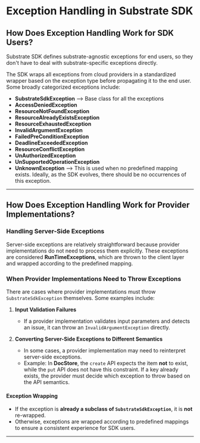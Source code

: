 # Exception Handling in Substrate SDK

## How Does Exception Handling Work for SDK Users?

Substrate SDK defines substrate-agnostic exceptions for end users, so they don't have to deal with substrate-specific exceptions directly.

The SDK wraps all exceptions from cloud providers in a standardized wrapper based on the exception type before propagating it to the end user. Some broadly categorized exceptions include:

- **SubstrateSdkException** -->  Base class for all the exceptions
- **AccessDeniedException**
- **ResourceNotFoundException**
- **ResourceAlreadyExistsException**
- **ResourceExhaustedException**
- **InvalidArgumentException**
- **FailedPreConditionException**
- **DeadlineExceededException**
- **ResourceConflictException**
- **UnAuthorizedException**
- **UnSupportedOperationException**
- **UnknownException** --> This is used when no predefined mapping exists. Ideally, as the SDK evolves, there should be no occurrences of this exception.


---

## How Does Exception Handling Work for Provider Implementations?

### Handling Server-Side Exceptions 
Server-side exceptions are relatively straightforward because provider implementations do not need to process them explicitly. These exceptions are considered **RunTimeExceptions**, which are thrown to the client layer and wrapped according to the predefined mapping.

### When Provider Implementations Need to Throw Exceptions
There are cases where provider implementations must throw `SubstrateSdkException` themselves. Some examples include:

1. **Input Validation Failures**
    - If a provider implementation validates input parameters and detects an issue, it can throw an `InvalidArgumentException` directly.

2. **Converting Server-Side Exceptions to Different Semantics**
    - In some cases, a provider implementation may need to reinterpret server-side exceptions.
    - Example: In **DocStore**, the `create` API expects the item **not** to exist, while the `put` API does not have this constraint. If a key already exists, the provider must decide which exception to throw based on the API semantics.

#### Exception Wrapping
- If the exception is **already a subclass of `SubstrateSdkException`**, it is **not** re-wrapped.
- Otherwise, exceptions are wrapped according to predefined mappings to ensure a consistent experience for SDK users.

---
